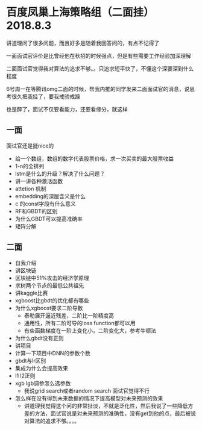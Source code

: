 # 百度凤巢上海策略组（二面挂） 2018.8.3

讲道理问了很多问题，而且好多是随着我回答问的，有点不记得了

一面面试官评价是比曾经他在秋招的时候强点，但是有些需要工作经验加深理解

二面面试官觉得我对算法的追求不够。。只追求短平快了，不懂这个深要深到什么程度

6号周一在等腾讯omg二面的时候，帮我内推的同学发来二面面试官的消息，说思考很久把我挂了，要我戒骄戒躁

也是醉了，面试不仅要看能力，还要看缘分，就这样

## 一面
面试官还是挺nice的
- 给一个数组，数组的数字代表股票价格，求一次买卖的最大股票收益
- 1-n的全排列
- lstm是什么的升级？解决了什么问题？
- 讲一讲各种激活函数
- attetion 机制
- embedding的深层含义是什么
- c 的const字段有什么意义
- RF和GBDT的区别
- 为什么GBDT可以提高准确率
- 矩阵分解
## 二面
- 自我介绍
- 讲区块链
- 区块链中51%攻击的经济学原理
- 求树两个节点的最低公共祖先
- 讲kaggle比赛
- xgboost比gbdt的优化都有哪些
- 为什么xgboost要求二阶导数
  - 泰勒展开逼近残差，二阶比一阶精度高
  - 通用性，所有二阶可导的loss function都可以用
  - 有些函数梯度在一阶上变化小，二阶变化大，参考牛顿法
- 为什么gbdt没有正则
- 讲项目
- 计算一下项目中DNN的参数个数
- gbdt与lr区别
- 集成为什么会提高效果
- l1 l2正则
- xgb lgb调参怎么选参数
    - 我说grid search或者random search 面试官觉得不行 
- 怎么样在没有得到未来数据的情况下提高模型对未来预测的效果
    - 讲道理我觉得这个问的非常扯淡，不就是泛化性，然后我说了一些降低方差的方法，面试官说是对未来预测的准确性，没有get到他的点，最后被说对算法的追求不够。。。。 
